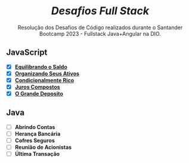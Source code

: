 <div align="center">
  
# *Desafios Full Stack*
Resolução dos Desafios de Código realizados durante o Santander Bootcamp 2023 - Fullstack Java+Angular na DIO.

</div>

## JavaScript
- [x] [**Equilibrando o Saldo**](JavaScript/01.js)
- [x] [**Organizando Seus Ativos**](JavaScript/02.js)
- [x] [**Condicionalmente Rico**](JavaScript/03.js)
- [x] [**Juros Compostos**](JavaScript/04.js)
- [x] [**O Grande Deposito**](JavaScript/05.js)

## Java
- [ ] **Abrindo Contas**
- [ ] **Herança Bancária**
- [ ] **Cofres Seguros**
- [ ] **Reunião de Acionistas**
- [ ] **Última Transação**
